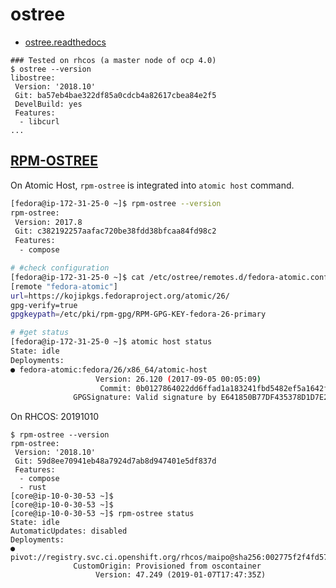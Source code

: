 # ostree

* [ostree.readthedocs](https://ostree.readthedocs.io/en/latest/manual/introduction/)

```
### Tested on rhcos (a master node of ocp 4.0)
$ ostree --version
libostree:
 Version: '2018.10'
 Git: ba57eb4bae322df85a0cdcb4a82617cbea84e2f5
 DevelBuild: yes
 Features:
  - libcurl
...

```

## [RPM-OSTREE](http://www.projectatomic.io/docs/os-updates/)

On Atomic Host, <code>rpm-ostree</code> is integrated into <code>atomic host</code> command.

```sh
[fedora@ip-172-31-25-0 ~]$ rpm-ostree --version
rpm-ostree:
 Version: 2017.8
 Git: c382192257aafac720be38fdd38bfcaa84fd98c2
 Features:
  - compose

# #check configuration
[fedora@ip-172-31-25-0 ~]$ cat /etc/ostree/remotes.d/fedora-atomic.conf 
[remote "fedora-atomic"]
url=https://kojipkgs.fedoraproject.org/atomic/26/
gpg-verify=true
gpgkeypath=/etc/pki/rpm-gpg/RPM-GPG-KEY-fedora-26-primary

# #get status
[fedora@ip-172-31-25-0 ~]$ atomic host status
State: idle
Deployments:
● fedora-atomic:fedora/26/x86_64/atomic-host
                   Version: 26.120 (2017-09-05 00:05:09)
                    Commit: 0b0127864022dd6ffad1a183241fbd5482ef5a1642ff3c8751c2e6cae6070b1a
              GPGSignature: Valid signature by E641850B77DF435378D1D7E2812A6B4B64DAB85D

```

On RHCOS: 20191010

```
$ rpm-ostree --version
rpm-ostree:
 Version: '2018.10'
 Git: 59d8ee70941eb48a7924d7ab8d947401e5df837d
 Features:
  - compose
  - rust
[core@ip-10-0-30-53 ~]$ 
[core@ip-10-0-30-53 ~]$ 
[core@ip-10-0-30-53 ~]$ rpm-ostree status
State: idle
AutomaticUpdates: disabled
Deployments:
● pivot://registry.svc.ci.openshift.org/rhcos/maipo@sha256:002775f2f4fd57eb2196dbfffa3303a30b4860a6d3ed80a0572dde28f0ad16cf
              CustomOrigin: Provisioned from oscontainer
                   Version: 47.249 (2019-01-07T17:47:35Z)
```

